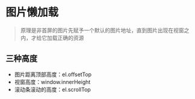 # 图片懒加载

> 原理是非首屏的图片先赋予一个默认的图片地址，直到图片出现在视窗之内，才给它加载正确的资源

## 三种高度

- 图片距离顶部高度：el.offsetTop
- 视窗高度：window.innerHeight
- 滚动条滚动的高度：el.scrollTop
